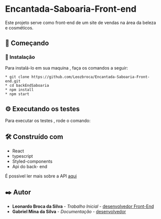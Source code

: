 # Encantada-Saboaria-Front-end

Este projeto serve como front-end de um site de vendas na área da beleza e cosméticos. 

## :rocket: Começando


### :wrench: Instalação

Para instalá-lo em sua maquina , faça os comandos a seguir:

```
* git clone https://github.com/Leozbroca/Encantada-Saboaria-Front-end.git
* cd backEndSaboaria
* npm install
* npm start
```

## :gear: Executando os testes

Para executar os testes , rode o comando:

## 🛠️ Construído com

* React
* typescript
* Styled-components
* Api do back- end 

É possivel ler mais sobre a API [aqui](https://documenter.getpostman.com/view/24008527/2s93CPpXSw)

## :black_nib: Autor

* **Leonardo Broca da Silva** - *Trabalho Inicial* - [desenvolvedor Front-End]( https://github.com/Leozbroca)
* **Gabriel Mina da Silva** - *Documentação* - [desenvolvedor]( https://github.com/gabrielmina118)
